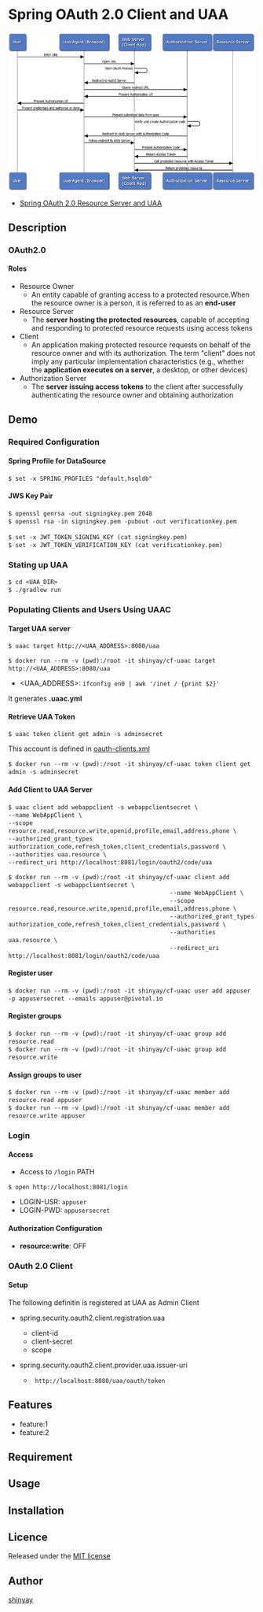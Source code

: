 # Spring OAuth 2.0 Client and UAA

![](images/oauth_web_server_flow.png)

- [Spring OAuth 2.0 Resource Server and UAA](https://github.com/shinyay/spring-oauth2-resource-server-uaa-gs)

## Description

### OAuth2.0
#### Roles
- Resource Owner
  - An entity capable of granting access to a protected resource.When the resource owner is a person, it is referred to as an **end-user**
- Resource Server
  - The **server hosting the protected resources**, capable of accepting and responding to protected resource requests using access tokens
- Client
  - An application making protected resource requests on behalf of the resource owner and with its authorization.  The term "client" does not imply any particular implementation characteristics (e.g., whether the **application executes on a server**, a desktop, or other devices)
- Authorization Server
  - The **server issuing access tokens** to the client after successfully authenticating the resource owner and obtaining authorization

## Demo
### Required Configuration
#### Spring Profile for DataSource
```
$ set -x SPRING_PROFILES "default,hsqldb"
```

#### JWS Key Pair
```
$ openssl genrsa -out signingkey.pem 2048
$ openssl rsa -in signingkey.pem -pubout -out verificationkey.pem

$ set -x JWT_TOKEN_SIGNING_KEY (cat signingkey.pem)
$ set -x JWT_TOKEN_VERIFICATION_KEY (cat verificationkey.pem)
```

### Stating up UAA
```
$ cd <UAA_DIR>
$ ./gradlew run
```

### Populating Clients and Users Using UAAC
#### Target UAA server
```
$ uaac target http://<UAA_ADDRESS>:8080/uaa
```

```
$ docker run --rm -v (pwd):/root -it shinyay/cf-uaac target http://<UAA_ADDRESS>:8080/uaa
```

- <UAA_ADDRESS>: `ifconfig en0 | awk '/inet / {print $2}'`

It generates **.uaac.yml**

#### Retrieve UAA Token
```
$ uaac token client get admin -s adminsecret
```

This account is defined in [oauth-clients.xml](https://github.com/cloudfoundry/uaa/blob/master/uaa/src/main/webapp/WEB-INF/spring/oauth-clients.xml)

```
$ docker run --rm -v (pwd):/root -it shinyay/cf-uaac token client get admin -s adminsecret
```

#### Add Client to UAA Server
```
$ uaac client add webappclient -s webappclientsecret \
--name WebAppClient \
--scope resource.read,resource.write,openid,profile,email,address,phone \
--authorized_grant_types authorization_code,refresh_token,client_credentials,password \
--authorities uaa.resource \
--redirect_uri http://localhost:8081/login/oauth2/code/uaa
```

```
$ docker run --rm -v (pwd):/root -it shinyay/cf-uaac client add webappclient -s webappclientsecret \
                                              --name WebAppClient \
                                              --scope resource.read,resource.write,openid,profile,email,address,phone \
                                              --authorized_grant_types authorization_code,refresh_token,client_credentials,password \
                                              --authorities uaa.resource \
                                              --redirect_uri http://localhost:8081/login/oauth2/code/uaa
```

#### Register user
```
$ docker run --rm -v (pwd):/root -it shinyay/cf-uaac user add appuser -p appusersecret --emails appuser@pivotal.io
```

#### Register groups
```
$ docker run --rm -v (pwd):/root -it shinyay/cf-uaac group add resource.read
$ docker run --rm -v (pwd):/root -it shinyay/cf-uaac group add resource.write
```

#### Assign groups to user
```
$ docker run --rm -v (pwd):/root -it shinyay/cf-uaac member add resource.read appuser
$ docker run --rm -v (pwd):/root -it shinyay/cf-uaac member add resource.write appuser
```

### Login

#### Access
- Access to `/login` PATH

```
$ open http://localhost:8081/login
```

- LOGIN-USR: `appuser`
- LOGIN-PWD: `appusersecret`

#### Authorization Configuration

- **resource:write**: OFF

### OAuth 2.0 Client
#### Setup
The following definitin is registered at UAA as Admin Client

- spring.security.oauth2.client.registration.uaa
  - client-id
  - client-secret
  - scope

- spring.security.oauth2.client.provider.uaa.issuer-uri
  - ` http://localhost:8080/uaa/oauth/token`

## Features

- feature:1
- feature:2

## Requirement

## Usage

## Installation

## Licence

Released under the [MIT license](https://gist.githubusercontent.com/shinyay/56e54ee4c0e22db8211e05e70a63247e/raw/34c6fdd50d54aa8e23560c296424aeb61599aa71/LICENSE)

## Author

[shinyay](https://github.com/shinyay)
